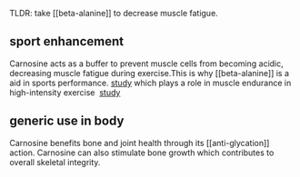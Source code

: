 TLDR: take [[beta-alanine]] to decrease muscle fatigue.
## sport enhancement
Carnosine acts as a buffer to prevent muscle cells from becoming acidic, decreasing muscle fatigue during exercise.This is why [[beta-alanine]] is a aid in sports performance. [study](https://pubmed.ncbi.nlm.nih.gov/30431532/)
which plays a role in muscle endurance in high-intensity exercise  [study](https://www.ncbi.nlm.nih.gov/pmc/articles/PMC3374095/)
## generic use in body
Carnosine benefits bone and joint health through its [[anti-glycation]] action. Carnosine can also stimulate bone growth which contributes to overall skeletal integrity.